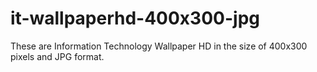 # it-wallpaperhd-400x300-jpg
These are Information Technology Wallpaper HD in the size of 400x300 pixels and JPG format.

